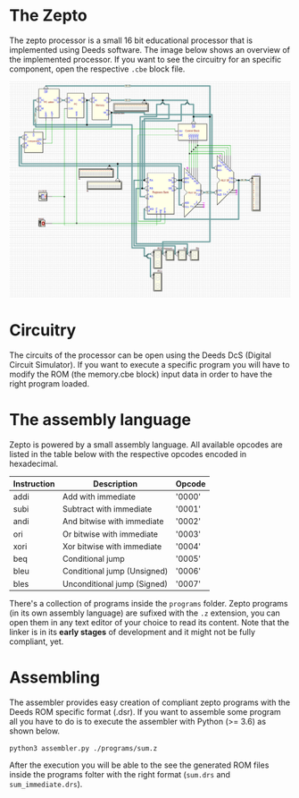 # The Zepto

The zepto processor is a small 16 bit educational processor that is implemented
using Deeds software. The image below shows an overview of the implemented
processor. If you want to see the circuitry for an specific component, open the
respective `.cbe` block file.

<p align="center">
    <img  src="zepto.png" />
</p>

# Circuitry

The circuits of the processor can be open using the Deeds DcS (Digital Circuit
Simulator). If you want to execute a specific program you will have to modify
the ROM (the memory.cbe block) input data in order to have the right program
loaded.

# The assembly language

Zepto is powered by a small assembly language. All available opcodes are listed
in the table below with the respective opcodes encoded in hexadecimal.

| Instruction | Description                 | Opcode |
|-------------|-----------------------------|--------|
| addi        | Add with immediate          | '0000' |
| subi        | Subtract with immediate     | '0001' |
| andi        | And bitwise with immediate  | '0002' |
| ori         | Or bitwise with immediate   | '0003' |
| xori        | Xor bitwise with immediate  | '0004' |
| beq         | Conditional jump            | '0005' |
| bleu        | Conditional jump (Unsigned) | '0006' |
| bles        | Unconditional jump (Signed) | '0007' |

There's a collection of programs inside the `programs` folder. Zepto programs
(in its own assembly language) are sufixed with the `.z` extension, you can open
them in any text editor of your choice to read its content. Note that the linker
is in its **early stages** of development and it might not be fully compliant,
yet.

# Assembling

The assembler provides easy creation of compliant zepto programs with the Deeds
ROM specific format (.dsr). If you want to assemble some program all you have to
do is to execute the assembler with Python (>= 3.6) as shown below.

```
python3 assembler.py ./programs/sum.z
```

After the execution you will be able to the see the generated ROM files inside
the programs folter with the right format (`sum.drs` and `sum_immediate.drs`).




